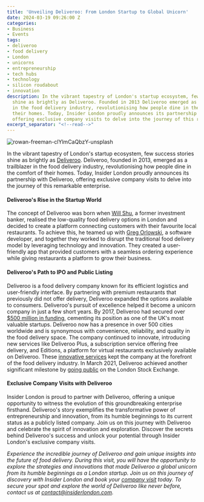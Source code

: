 ```yaml
---
title: 'Unveiling Deliveroo: From London Startup to Global Unicorn'
date: 2024-03-19 09:26:00 Z
categories:
- Business
- Events
tags:
- deliveroo
- food delivery
- London
- unicorns
- entrepreneurship
- tech hubs
- technology
- silicon roudabout
- innovation
description: In the vibrant tapestry of London's startup ecosystem, few success stories
  shine as brightly as Deliveroo. Founded in 2013 Deliveroo emerged as a trailblazer
  in the food delivery industry, revolutionising how people dine in the comfort of
  their homes. Today, Insider London proudly announces its partnership with Deliveroo,
  offering exclusive company visits to delve into the journey of this remarkable enterprise.
excerpt_separator: "<!--read-->"
---
```


![rowan-freeman-clYlmCaQbzY-unsplash](/uploads/rowan-freeman-clYlmCaQbzY-unsplash.jpg)

In the vibrant tapestry of London's startup ecosystem, few success stories shine as brightly as [Deliveroo](https://deliveroo.co.uk/). Deliveroo, founded in 2013, emerged as a trailblazer in the food delivery industry, revolutionising how people dine in the comfort of their homes. Today, Insider London proudly announces its partnership with Deliveroo, offering exclusive company visits to delve into the journey of this remarkable enterprise.

<!--read-->

#### Deliveroo's Rise in the Startup World

The concept of Deliveroo was born when [Will Shu](https://www.linkedin.com/in/william-s-163bbb11/), a former investment banker, realised the low-quality food delivery options in London and decided to create a platform connecting customers with their favourite local restaurants. To achieve this, he teamed up with [Greg Orlowski](https://www.linkedin.com/in/greg-orlowski-705a2152/), a software developer, and together they worked to disrupt the traditional food delivery model by leveraging technology and innovation. They created a user-friendly app that provided customers with a seamless ordering experience while giving restaurants a platform to grow their business.

#### Deliveroo's Path to IPO and Public Listing

Deliveroo is a food delivery company known for its efficient logistics and user-friendly interface. By partnering with premium restaurants that previously did not offer delivery, Deliveroo expanded the options available to consumers. Deliveroo's pursuit of excellence helped it become a unicorn company in just a few short years. By 2017, Deliveroo had secured over [$500 million in funding](https://www.theguardian.com/business/2017/jul/02/deliveroo-set-to-become-a-tech-unicorn-as-investors-seek-a-slice), cementing its position as one of the UK's most valuable startups. Deliveroo now has a presence in over 500 cities worldwide and is synonymous with convenience, reliability, and quality in the food delivery space. The company continued to innovate, introducing new services like Deliveroo Plus, a subscription service offering free delivery, and Editions, a platform for virtual restaurants exclusively available on Deliveroo. These [innovative services](https://www.centuroglobal.com/blog/an-international-expansion-case-study-deliveroo/) kept the company at the forefront of the food delivery industry. In March 2021, Deliveroo achieved another significant milestone by [going public](https://www.londonstockexchange.com/discover/news-and-insights/london-stock-exchange-welcomes-deliveroo-holdings-plc-main-market) on the London Stock Exchange.

#### Exclusive Company Visits with Deliveroo

Insider London is proud to partner with Deliveroo, offering a unique opportunity to witness the evolution of this groundbreaking enterprise firsthand. Deliveroo's story exemplifies the transformative power of entrepreneurship and innovation, from its humble beginnings to its current status as a publicly listed company. Join us on this journey with Deliveroo and celebrate the spirit of innovation and exploration. Discover the secrets behind Deliveroo's success and unlock your potential through Insider London's exclusive company visits.

*Experience the incredible journey of Deliveroo and gain unique insights into the future of food delivery. During this visit, you will have the opportunity to explore the strategies and innovations that made Deliveroo a global unicorn from its humble beginnings as a London startup. Join us on this journey of discovery with Insider London and book your [company visit](https://www.insiderlondon.com/london/company-visits/) today. To secure your spot and explore the world of Deliveroo like never before, contact us at [contact@insiderlondon.com](mailto:contact@insiderlondon.com).*
